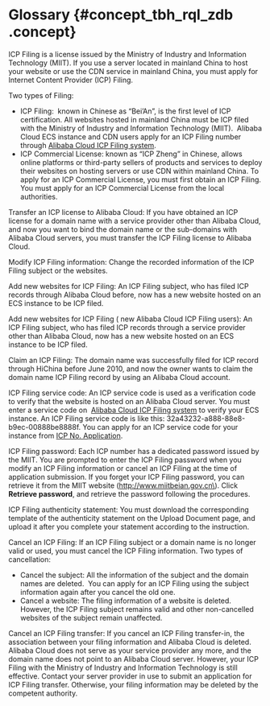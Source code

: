 # Glossary {#concept_tbh_rql_zdb .concept}

ICP Filing is a license issued by the Ministry of Industry and Information Technology \(MIIT\). If you use a server located in mainland China to host your website or use the CDN service in mainland China, you must apply for Internet Content Provider \(ICP\) Filing.

Two types of Filing:

-   ICP Filing:  known in Chinese as “Bei’An”, is the first level of ICP certification. All websites hosted in mainland China must be ICP filed with the Ministry of Industry and Information Technology \(MIIT\).  Alibaba Cloud ECS instance and CDN users apply for an ICP Filing number through [Alibaba Cloud ICP Filing system](https://beian.aliyun.com/).
-   ICP Commercial License: known as “ICP Zheng” in Chinese, allows online platforms or third-party sellers of products and services to deploy their websites on hosting servers or use CDN within mainland China. To apply for an ICP Commercial License, you must first obtain an ICP Filing. You must apply for an ICP Commercial License from the local authorities.

Transfer an ICP license to Alibaba Cloud: If you have obtained an ICP license for a domain name with a service provider other than Alibaba Cloud, and now you want to bind the domain name or the sub-domains with Alibaba Cloud servers, you must transfer the ICP Filing license to Alibaba Cloud.

Modify ICP Filing information: Change the recorded information of the ICP Filing subject or the websites.

Add new websites for ICP Filing: An ICP Filing subject, who has filed ICP records through Alibaba Cloud before, now has a new website hosted on an ECS instance to be ICP filed.

Add new websites for ICP Filing \( new Alibaba Cloud ICP Filing users\): An ICP Filing subject, who has filed ICP records through a service provider other than Alibaba Cloud, now has a new website hosted on an ECS instance to be ICP filed.

Claim an ICP Filing: The domain name was successfully filed for ICP record through HiChina before June 2010, and now the owner wants to claim the domain name ICP Filing record by using an Alibaba Cloud account.

ICP Filing service code: An ICP service code is used as a verification code to verify that the website is hosted on an Alibaba Cloud server. You must enter a service code on  [Alibaba Cloud ICP Filing system](http://beian.aliyun.com/) to verify your ECS instance. An ICP Filing service code is like this: 32a43232-a888-88e8-b9ec-00888be8888f. You can apply for an ICP service code for your instance from [ICP No. Application](https://bsn.console.aliyun.com/).

ICP Filing password: Each ICP number has a dedicated password issued by the MIIT. You are prompted to enter the ICP Filing password when you modify an ICP Filing information or cancel an ICP Filing at the time of application submission. If you forget your ICP Filing password, you can retrieve it from the MIIT website \(http://www.miitbeian.gov.cn\). Click **Retrieve password**, and retrieve the password following the procedures.

ICP Filing authenticity statement: You must download the corresponding template of the authenticity statement on the Upload Document page, and upload it after you complete your statement according to the instruction.

Cancel an ICP Filing: If an ICP Filing subject or a domain name is no longer valid or used, you must cancel the ICP Filing information. Two types of cancellation:

-   Cancel the subject: All the information of the subject and the domain names are deleted.  You can apply for an ICP Filing using the subject information again after you cancel the old one.
-   Cancel a website: The filing information of a website is deleted. However, the ICP Filing subject remains valid and other non-cancelled websites of the subject remain unaffected.

Cancel an ICP Filing transfer: If you cancel an ICP Filing transfer-in, the association between your filing information and Alibaba Cloud is deleted. Alibaba Cloud does not serve as your service provider any more, and the domain name does not point to an Alibaba Cloud server. However, your ICP Filing with the Ministry of Industry and Information Technology is still effective. Contact your server provider in use to submit an application for ICP Filing transfer. Otherwise, your filing information may be deleted by the competent authority.

